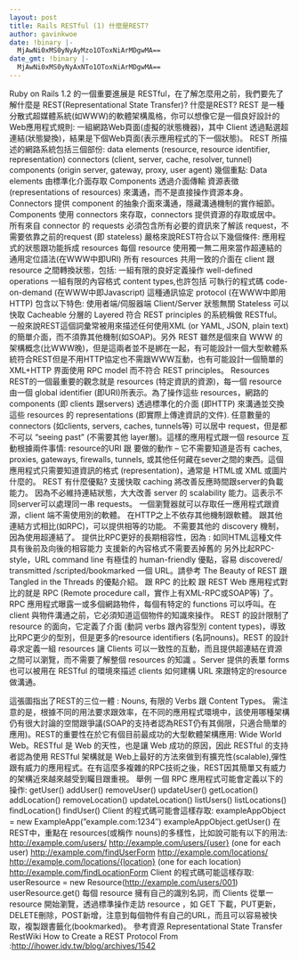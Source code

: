 ```yaml
---
layout: post
title: Rails RESTful (1) 什麼是REST?
author: gavinkwoe
date: !binary |-
  MjAwNi0xMS0yNyAyMzo1OToxNiArMDgwMA==
date_gmt: !binary |-
  MjAwNi0xMS0yNyAxNTo1OToxNiArMDgwMA==
---
```

Ruby on Rails 1.2 的一個重要進展是 RESTful，在了解怎麼用之前，我們要先了解什麼是 REST(Representational State Transfer)?
什麼是REST?
REST 是一種分散式超媒體系統(如WWW)的軟體架構風格，你可以想像它是一個良好設計的Web應用程式規則: 一組網路Web頁面(虛擬的狀態機器)，其中 Client 透過點選超連結(狀態變換)，結果是下個Web頁面(表示應用程式的下一個狀態)。
REST 所描述的網路系統包括三個部份:
data elements (resource, resource identifier, representation)
connectors (client, server, cache, resolver, tunnel)
components (origin server, gateway, proxy, user agent)
幾個重點:
Data elements 由標準化介面存取
Components 透過介面傳輸 資源表徵 (representations of resources) 來溝通，而不是直接操作資源本身。
Connectors 提供 component 的抽象介面來溝通，隱藏溝通機制的實作細節。
Components 使用 connectors 來存取，connectors 提供資源的存取或居中。
所有來自 connector 的 requests 必須包含所有必要的資訊來了解該 request，不需要依靠之前的request (即 stateless)
嚴格來說REST符合以下幾個條件:
應用程式的狀態跟功能拆成 resources
每個 resource 使用獨一無二用來當作超連結的通用定位語法(在WWW中即URI)
所有 resources 共用一致的介面在 client 跟 resource 之間轉換狀態，包括:
一組有限的良好定義操作 well-defined operations
一組有限的內容格式 content types,也許包括 可執行的程式碼 code-on-demand (在WWW中即Javascript)
這種通訊協定 protocol (在WWW中即用HTTP) 包含以下特色: 
使用者端/伺服器端 Client/Server
狀態無關 Stateless
可以快取 Cacheable
分層的 Layered
符合 REST principles 的系統稱做 RESTful。 
一般來說REST這個詞彙常被用來描述任何使用XML (or YAML, JSON, plain text) 的簡單介面，而不須靠其他機制(如SOAP)。另外 REST 雖然是個來自 WWW 的架構概念(比WWW晚)，但是這兩者並不是綁在一起，有可能設計一個大型軟體系統符合REST但是不用HTTP協定也不需跟WWW互動，也有可能設計一個簡單的 XML+HTTP 界面使用 RPC model 而不符合 REST principles。
Resources
REST的一個最重要的觀念就是 resources (特定資訊的資源)，每一個 resource 由一個 global identifier (即URI)所表示。為了操作這些  resources，網路的 components (即 clients 跟servers) 透過標準化的介面 (即HTTP) 來溝通並交換這些 resources 的 representations (即實際上傳達資訊的文件).
任意數量的 connectors (如clients, servers, caches, tunnels等) 可以居中 request，但是都不可以 “seeing past” (不需要其他 layer層)。這樣的應用程式跟一個 resource 互動根據兩件事情: resource的URI 跟 要做的動作  &ndash; 它不需要知道是否有  caches, proxies, gateways, firewalls, tunnels, 或其他任何藏在sever之間的東西。這個應用程式只需要知道資訊的格式 (representation)，通常是 HTML或 XML 或圖片什麼的。
REST 有什麼優點?
支援快取 caching 將改善反應時間跟server的負載能力。
因為不必維持連結狀態，大大改善 server 的 scalability 能力。這表示不同server可以處理同一串 requests。
一個瀏覽器就可以存取任一應用程式跟資源，client 端不需使用別的軟體。
在HTTP之上不依存其他機制跟軟體。
跟其他連結方式相比(如RPC)，可以提供相等的功能。
不需要其他的 discovery 機制，因為使用超連結了。
提供比RPC更好的長期相容性，因為 :
如同HTML這種文件具有後前及向後的相容能力
支援新的內容格式不需要丟掉舊的
另外比起RPC-style，URL command line 有極佳的 human-friendly 優點，容易 discovered/ transmitted /scripted/bookmarked 一個 URL。請參考 The Beauty of REST 跟 Tangled in the Threads 的優點介紹。
跟 RPC 的比較
跟 REST Web 應用程式對比的就是 RPC (Remote procedure call，實作上有XML-RPC或SOAP等) 了。RPC 應用程式曝露一或多個網路物件，每個有特定的 functions 可以呼叫。在 client 與物件溝通之前，它必須知道這個物件的知識來操作。
REST 的設計限制了 resource 的面向，它定義了介面  (動詞 verbs 跟內容型別 content types)，導致比RPC更少的型別，但是更多的resource identifiers (名詞nouns)。REST 的設計尋求定義一組 resources 讓 Clients 可以一致性的互動，而且提供超連結在資源之間可以瀏覽，而不需要了解整個 resources 的知識 。Server 提供的表單 forms 也可以被用在 RESTful 的環境來描述 clients 如何建構 URL 來跟特定的resource做溝通。

這張圖指出了REST的三位一體 : Nouns, 有限的 Verbs 跟 Content Types。
需注意的是，根據不同的用法要求跟效率，在不同的應用程式環境中，該使用哪種架構仍有很大討論的空間跟爭議(SOAP的支持者認為REST仍有其侷限，只適合簡單的應用)。REST的重要性在於它有個目前最成功的大型軟體架構應用: Wide World Web。RESTful 是 Web 的天性，也是讓 Web 成功的原因，因此 RESTful 的支持者認為使用 RESTful 架構就是 Web上最好的方法來做到有擴充性(scalable),彈性跟有威力的應用程式。在有這麼多複雜的RPC技術之後，REST因其簡單又有威力的架構近來越來越受到矚目跟重視。
舉例
一個 RPC 應用程式可能會定義以下的操作:
getUser()
addUser()
removeUser()
updateUser()
getLocation()
addLocation()
removeLocation()
updateLocation()
listUsers()
listLocations()
findLocation()
findUser()
Client 的程式碼可能會這樣存取:
exampleAppObject = new ExampleApp(”example.com:1234&Prime;)
exampleAppObject.getUser()
在 REST中，重點在 resources(或稱作 nouns)的多樣性，比如說可能有以下的用法:
http://example.com/users/
http://example.com/users/{user} (one for each user)
http://example.com/findUserForm
http://example.com/locations/
http://example.com/locations/{location} (one for each location)
http://example.com/findLocationForm
Client 的程式碼可能這樣存取:
userResource = new Resource(http://example.com/users/001)
userResource.get()
每個 resource 擁有自己的識別名詞，而 Clients 從單一 resource 開始瀏覽，透過標準操作走訪 resource ，如 GET 下載，PUT更新，DELETE刪除，POST新增，注意到每個物件有自己的URL，而且可以容易被快取，複製跟書籤化(bookmarked)。
參考資源
Representational State Transfer
RestWiki
How to Create a REST Protocol
From :http://ihower.idv.tw/blog/archives/1542 

